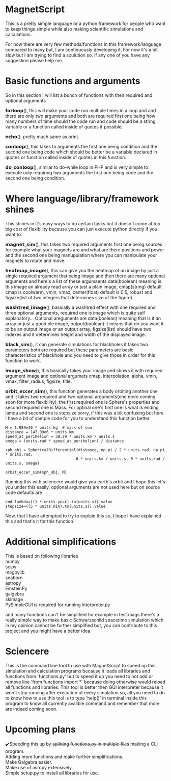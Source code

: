# MagnetScript
This is a pretty simple language or a python framework for people who want to keep things simple while also making scientific simulations and calculations.

For now there are very few methods/functions in this framework/language compared to many but, I am continuously developing it. For now it's a bit slow but I am trying to find a soulution so, if any one of you have any suggestion please help me.

# Basic functions and arguments
So in this section I will list a bunch of functions with their required and optional arguments

𝗳𝗼𝗿𝗹𝗼𝗼𝗽(), this will make your code run multiple times in a loop and and there are only two arguments and both are required first one being how many numbers of time should the code run and code should be a string variable or a function called inside of quotes if possible.

𝗲𝗰𝗵𝗼(), pretty much same as print.

𝗰𝗼𝗻𝗹𝗼𝗼𝗽(), this takes to arguments the first one being condition and the second one being code which should be better be a variable declared in quotes or function called inside of quotes in this function.

𝗱𝗼_𝗰𝗼𝗻𝗹𝗼𝗼𝗽(), similar to do-while loop in PHP and is very simple to execute only requiring two arguments the first one being code and the second one being condition.

# Where language/library/framework shines
This shines in it's easy ways to do certain tasks but it doesn't come at too big cost of flexibility because you can just execute python directly if you want to.

𝗺𝗮𝗴𝗻𝗲𝘁_𝘀𝗶𝗺(), this takes two required arguments first one being sources for example what your magnets are and what are there positions and power and the second one being manupulation where you can manipulate your magnets to rotate and move.

𝗵𝗲𝗮𝘁𝗺𝗮𝗽_𝗶𝗺𝗮𝗴𝗲(), this can give you the heatmap of an image by just a single required argument that being image and then there are many optional arguments and here's a list of these argumaents data(boolean) meaning is this image an already read array or just a plain image, cmap(string) default cmap is coolwarm, vmin, vmax, center(float) default is 0.5, robust and figsize(list of two integers that determines size of the figure).

𝘄𝗮𝘀𝗵𝘁𝗿𝗲𝗱_𝗶𝗺𝗮𝗴𝗲(), basically a washtred effect with one required and three optional arguments, required one is image which is quite self explanatory... Optional areguments are data(boolean) meaning that is it an array or just a good ole image, output(boolean) it means that do you want it to be an output image or an output array, figsize(list) should have two indexes and it determines height and width of the displayed image.

𝗯𝗹𝗮𝗰𝗸_𝘀𝗶𝗺(), it can generate simulations for blackholes it takes two parameters both are required but these parameters are basic characteristics of blackhole and you need to give those in order for this function to work.

𝗶𝗺𝗮𝗴𝗲_𝘀𝗵𝗼𝘄(), this basically takes your image and shows it with required argument image and optional argumets cmap, interpolation, alpha, vmin, vmax, filter_radius, figsize, title.

𝗼𝗿𝗯𝗶𝘁_𝗲𝗰𝗰𝗲𝗿_𝘀𝗶𝗺(), this function generates a body orbiting another one and it takes two required and two optional arguments(one more coming soon for more flexibility), the first required one is Sphere's properties and second required one is Mass. For optinal one's first one is what is ending lamda and second one is stepsize sorry, if this was a bit confusing but here I have a bit of sample code for you to understand this function better
```
M = 1.989e30 * units.kg  # mass of sun
distance = 147.09e6 * units.km
speed_at_perihelion = 30.29 * units.km / units.s
omega = (units.rad * speed_at_perihelion) / distance

sph_obj = SphericalDifferential(distance, np.pi / 2 * units.rad, np.pi * units.rad,
                               0 * units.km / units.s, 0 * units.rad / units.s, omega)

orbit_eccer_sim(sph_obj, M)
```
Running this with sciencere would give you earth's orbit and I hope this let's you under this easily, optional arguments are not used here but on source code defaults are

```
end_lambda=((1 * units.year).to(units.s)).value
stepsize=((5 * units.min).to(units.s)).value
```
Now, that I have attempted to try to explain this so, I hope I have explained this and that's it for this function.
# Additional simplifications
This is based on following libraries<br/>
numpy<br/>
scipy<br/>
magpylib<br/>
seaborn<br/>
astropy<br/>
EinsteinPy<br/>
galgebra<br/>
skimage<br/>
PySimpleGUI is required for running interpreter.py<br/>

and many functions can't be simplified for example in test.mags there's a really simple way to make basic Schwarzschild spacetime simulation which in my opinion cannot be further simplified but, you can contribute to this project and you might have a better idea.

# Sciencere
This is the command line tool to use with MagnetScript to speed up this simulation and calculation programs because it loads all libraries and functions from 'functions.py' but to speed it up you need to not add or remove line 'from functions import *' because doing otherwise would reload all functions and libraries. This tool is better then GUI interpreter because it won't stop running after execution of every simulation so, all you need to do to know how to use this tool is to type 'help()' in terminal inside this program to know all currently avalible command and remember that more are indeed coming soon.

# Upcoming plans
:heavy_check_mark:Speeding this up by ~~splitting functions.py in multiple files~~ making a CLI program.<br/>
Adding more functions and make further simplifications.<br/>
Make Galgebra easier.<br/>
Make use of asropy extensively.<br/>
Simple setup.py to install all libraries for use.
